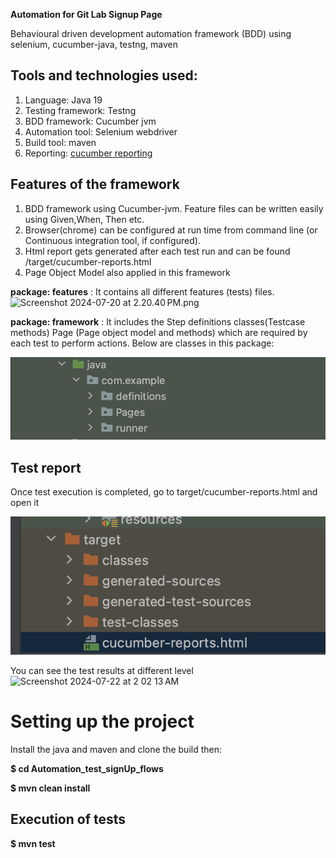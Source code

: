 **Automation for Git Lab Signup Page**

Behavioural driven development automation framework (BDD) using selenium, cucumber-java, testng, maven


## Tools and technologies used:

1. Language: Java 19
2. Testing framework: Testng
3. BDD framework: Cucumber jvm
4. Automation tool: Selenium webdriver
5. Build tool: maven
6. Reporting: [cucumber reporting](https://github.com/damianszczepanik/cucumber-reporting)


## Features of the framework
1. BDD framework using Cucumber-jvm. Feature files can be written easily using Given,When, Then etc.
2. Browser(chrome) can be configured at run time  from command line (or Continuous integration tool, if configured).
3. Html report gets generated after each test run and can be found /target/cucumber-reports.html
4. Page Object Model also applied in this framework

**package: features** : It contains all different features (tests) files.
![Screenshot 2024-07-20 at 2.20.40 PM.png](..%2F..%2F..%2Fvar%2Ffolders%2Fkt%2Fg39jtxm50bs2bntsv_tc6njr0000gn%2FT%2FTemporaryItems%2FNSIRD_screencaptureui_8eEb3y%2FScreenshot%202024-07-20%20at%202.20.40%E2%80%AFPM.png)

**package: framework** : It includes the Step definitions classes(Testcase methods) Page (Page object model and methods) which are required by each test to perform actions. Below are classes in this package:

![Screenshot 2023-03-29 at 10.35.56 PM.png](images%2FScreenshot%202023-03-29%20at%2010.35.56%20PM.png)


## Test report ##

Once test execution is completed, go to target/cucumber-reports.html and open it

![Screenshot 2023-03-29 at 10.42.14 PM.png](images%2FScreenshot%202023-03-29%20at%2010.42.14%20PM.png)


You can see the test results at different level
<img width="1424" alt="Screenshot 2024-07-22 at 2 02 13 AM" src="https://github.com/user-attachments/assets/8f8178ef-a161-431b-8fa9-d3bba433899f">


# Setting up the project

Install the java and maven and clone the build then:

**$ cd Automation_test_signUp_flows**

**$ mvn clean install**



## Execution of tests
**$ mvn test**

